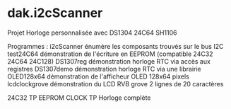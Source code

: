 # dak.i2cScanner

Projet Horloge personnalisée avec DS1304 24C64 SH1106

 Programmes :
 i2cScanner énumère les composants trouvés sur le bus I2C
 test24C64  démonstration de l'écriture en EEPROM (compatible 24C32 24C64 24C128)
 DS1307reg  démonstration horloge RTC via accès aux registres 
 DS1307demo démonstration horloge RTC via une librairie
 OLED128x64 démonstration de l'afficheur OLED 128x64 pixels
 lcdclockgrove démonstration du LCD RVB grove 2 lignes de 20 caractères

 24C32 TP EEPROM
 CLOCK TP Horloge complète
 